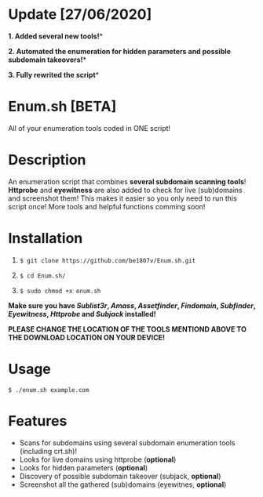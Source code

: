 # Update [27/06/2020]
**1. Added several new tools!***

**2. Automated the enumeration for hidden parameters and possible subdomain takeovers!***

**3. Fully rewrited the script***

# Enum.sh [BETA]
All of your enumeration tools coded in ONE script!

# Description
An enumeration script that combines **several subdomain scanning tools**!
**Httprobe** and **eyewitness** are also added to check for live (sub)domains and screenshot them!
This makes it easier so you only need to run this script once! More tools and helpful functions comming soon! 

# Installation
1. `$ git clone https://github.com/be1807v/Enum.sh.git`

2. `$ cd Enum.sh/`

3. `$ sudo chmod +x enum.sh`

**Make sure you have *Sublist3r*, *Amass*, *Assetfinder*, *Findomain*, *Subfinder*, *Eyewitness*, *Httprobe* and *Subjack* installed!**

**PLEASE CHANGE THE LOCATION OF THE TOOLS MENTIOND ABOVE TO THE DOWNLOAD LOCATION ON YOUR DEVICE!**

# Usage

`$ ./enum.sh example.com`

# Features
- Scans for subdomains using several subdomain enumeration tools (including crt.sh)!
- Looks for live domains using httprobe (**optional**)
- Looks for hidden parameters (**optional**)
- Discovery of possible subdomain takeover (subjack, **optional**)
- Screenshot all the gathered (sub)domains (eyewitnes, **optional**)
